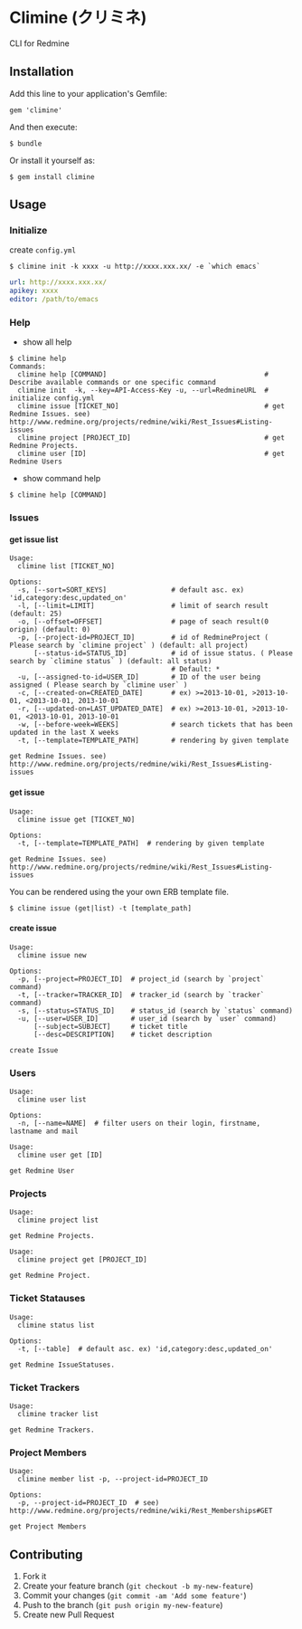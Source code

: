 # Climine (クリミネ)

CLI for Redmine

## Installation

Add this line to your application's Gemfile:

    gem 'climine'

And then execute:

    $ bundle

Or install it yourself as:

    $ gem install climine

## Usage

### Initialize

create `config.yml`

```
$ climine init -k xxxx -u http://xxxx.xxx.xx/ -e `which emacs`
```

```config.yml
url: http://xxxx.xxx.xx/
apikey: xxxx
editor: /path/to/emacs
```

### Help

- show all help

```
$ climine help
Commands:
  climine help [COMMAND]                                       # Describe available commands or one specific command
  climine init  -k, --key=API-Access-Key -u, --url=RedmineURL  # initialize config.yml
  climine issue [TICKET_NO]                                    # get Redmine Issues. see) http://www.redmine.org/projects/redmine/wiki/Rest_Issues#Listing-issues
  climine project [PROJECT_ID]                                 # get Redmine Projects.
  climine user [ID]                                            # get Redmine Users
```

- show command help

```
$ climine help [COMMAND]
```

### Issues

#### get issue list

```
Usage:
  climine list [TICKET_NO]

Options:
  -s, [--sort=SORT_KEYS]                # default asc. ex) 'id,category:desc,updated_on'
  -l, [--limit=LIMIT]                   # limit of search result (default: 25)
  -o, [--offset=OFFSET]                 # page of seach result(0 origin) (default: 0)
  -p, [--project-id=PROJECT_ID]         # id of RedmineProject ( Please search by `climine project` ) (default: all project)
      [--status-id=STATUS_ID]           # id of issue status. ( Please search by `climine status` ) (default: all status)
                                        # Default: *
  -u, [--assigned-to-id=USER_ID]        # ID of the user being assigned ( Please search by `climine user` )
  -c, [--created-on=CREATED_DATE]       # ex) >=2013-10-01, >2013-10-01, <2013-10-01, 2013-10-01
  -r, [--updated-on=LAST_UPDATED_DATE]  # ex) >=2013-10-01, >2013-10-01, <2013-10-01, 2013-10-01
  -w, [--before-week=WEEKS]             # search tickets that has been updated in the last X weeks
  -t, [--template=TEMPLATE_PATH]        # rendering by given template

get Redmine Issues. see) http://www.redmine.org/projects/redmine/wiki/Rest_Issues#Listing-issues
```

#### get issue

```
Usage:
  climine issue get [TICKET_NO]

Options:
  -t, [--template=TEMPLATE_PATH]  # rendering by given template

get Redmine Issues. see) http://www.redmine.org/projects/redmine/wiki/Rest_Issues#Listing-issues
```

You can be rendered using the your own ERB template file.

```
$ climine issue (get|list) -t [template_path]
```

#### create issue

```
Usage:
  climine issue new

Options:
  -p, [--project=PROJECT_ID]  # project_id (search by `project` command)
  -t, [--tracker=TRACKER_ID]  # tracker_id (search by `tracker` command)
  -s, [--status=STATUS_ID]    # status_id (search by `status` command)
  -u, [--user=USER_ID]        # user_id (search by `user` command)
      [--subject=SUBJECT]     # ticket title
      [--desc=DESCRIPTION]    # ticket description

create Issue
```

### Users

```
Usage:
  climine user list

Options:
  -n, [--name=NAME]  # filter users on their login, firstname, lastname and mail
```

```
Usage:
  climine user get [ID]

get Redmine User
```

### Projects

```
Usage:
  climine project list

get Redmine Projects.
```

```
Usage:
  climine project get [PROJECT_ID]

get Redmine Project.
```

### Ticket Statauses

```
Usage:
  climine status list

Options:
  -t, [--table]  # default asc. ex) 'id,category:desc,updated_on'

get Redmine IssueStatuses.
```

### Ticket Trackers

```
Usage:
  climine tracker list

get Redmine Trackers.
```

### Project Members

```
Usage:
  climine member list -p, --project-id=PROJECT_ID

Options:
  -p, --project-id=PROJECT_ID  # see) http://www.redmine.org/projects/redmine/wiki/Rest_Memberships#GET

get Project Members
```

## Contributing

1. Fork it
2. Create your feature branch (`git checkout -b my-new-feature`)
3. Commit your changes (`git commit -am 'Add some feature'`)
4. Push to the branch (`git push origin my-new-feature`)
5. Create new Pull Request
